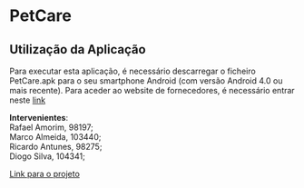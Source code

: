 # PetCare  
## Utilização da Aplicação
Para executar esta aplicação, é necessário descarregar o ficheiro PetCare.apk para o seu smartphone Android (com versão Android 4.0 ou mais recente).
Para aceder ao website de fornecedores, é necessário entrar neste [link](https://marco-almeida.github.io/PetCareFornecedores/index.html)

**Intervenientes**:<br/>
Rafael Amorim, 98197;<br/>
Marco Almeida, 103440;<br/>
Ricardo Antunes, 98275;<br/>
Diogo Silva, 104341;<br/>

[Link para o projeto](https://github.com/Raf4morim/PetCare)
